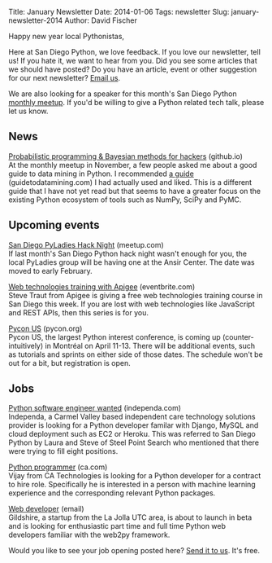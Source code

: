Title: January Newsletter
Date: 2014-01-06
Tags: newsletter
Slug: january-newsletter-2014
Author: David Fischer


Happy new year local Pythonistas,

Here at San Diego Python, we love feedback. If you love our newsletter,
tell us! If you hate it, we want to hear from you. Did you see some articles
that we should have posted? Do you have an article, event or other suggestion
for our next newsletter? [Email us][email-us].

We are also looking for a speaker for this month's San Diego Python
[monthly meetup][monthly-meetup]. If you'd be willing to give a Python related
tech talk, please let us know.

[monthly-meetup]: http://www.meetup.com/pythonsd/events/156773962/
[email-us]: mailto:sandiegopython@gmail.com


News
----

[Probabilistic programming & Bayesian methods for hackers][mining-for-hackers]
(github.io) <br />
At the monthly meetup in November, a few people asked me about a good guide
to data mining in Python. I recommended [a guide][guide-to-data-mining]
(guidetodatamining.com) I had actually used and liked. This is a different
guide that I have not yet read but that seems to have a greater focus on the
existing Python ecosystem of tools such as NumPy, SciPy and PyMC.

[guide-to-data-mining]: http://guidetodatamining.com/
[mining-for-hackers]: http://camdavidsonpilon.github.io/Probabilistic-Programming-and-Bayesian-Methods-for-Hackers/


Upcoming events
---------------

[San Diego PyLadies Hack Night][pyladies-hack-night] (meetup.com) <br />
If last month's San Diego Python hack night wasn't enough for you, the local
PyLadies group will be having one at the Ansir Center. The date was moved
to early February.

[pyladies-hack-night]: http://www.meetup.com/sd-pyladies/events/140563442/


[Web technologies training with Apigee][apigee-training] (eventbrite.com) <br />
Steve Traut from Apigee is giving a free web technologies training course in
San Diego this week. If you are lost with web technologies like JavaScript and
REST APIs, then this series is for you.

[apigee-training]: http://www.eventbrite.com/e/free-api-app-trainings-by-apigee-tickets-9838555384


[Pycon US][pycon-us] (pycon.org) <br />
Pycon US, the largest Python interest conference, is coming up
(counter-intuitively) in Montréal on April 11-13. There will be additional
events, such as tutorials and sprints on either side of those dates. The
schedule won't be out for a bit, but registration is open.

[pycon-us]: https://us.pycon.org/2014/


Jobs
----

[Python software engineer wanted][python-software-dev] (independa.com) <br />
Independa, a Carmel Valley based independent care technology solutions
provider is looking for a Python developer familar with Django, MySQL and
cloud deployment such as EC2 or Heroku. This was referred to San Diego Python
by Laura and Steve of Steel Point Search who mentioned that there were trying
to fill eight positions.

[python-software-dev]: http://www.independa.com/careers


[Python programmer][python-programmer] (ca.com) <br />
Vijay from CA Technologies is looking for a Python developer for a contract
to hire role. Specifically he is interested in a person with machine learning
experience and the corresponding relevant Python packages.

[python-programmer]: http://www.ca.com/us/careers.aspx


[Web developer][web-developer] (email) <br />
Gildshire, a startup from the La Jolla UTC area, is about to launch in beta
and is looking for enthusiastic part time and full time Python web developers
familiar with the web2py framework.

[web-developer]: mailto:jobs@gildshire.com


Would you like to see your job opening posted here? [Send it to us][send-it].
It's free.

[send-it]: mailto:sandiegopython@gmail.com
